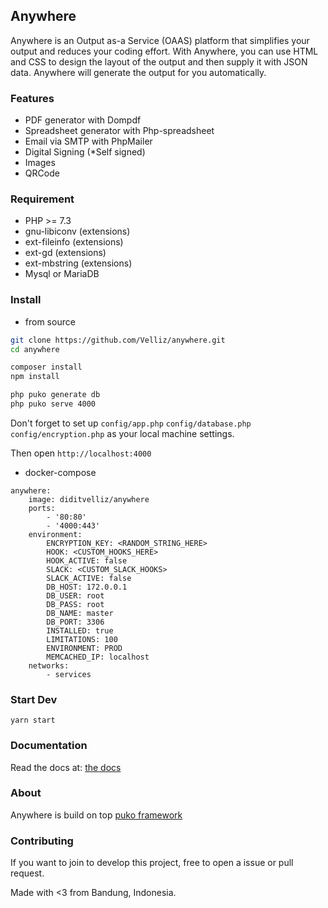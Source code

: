 ## Anywhere

Anywhere is an Output as-a Service (OAAS) platform that simplifies your output and reduces your coding effort. 
With Anywhere, you can use HTML and CSS to design the layout of the output and then supply it with JSON data. 
Anywhere will generate the output for you automatically.

### Features

* PDF generator with Dompdf
* Spreadsheet generator with Php-spreadsheet
* Email via SMTP with PhpMailer
* Digital Signing (*Self signed)
* Images
* QRCode

### Requirement

* PHP >= 7.3
* gnu-libiconv (extensions)
* ext-fileinfo (extensions)
* ext-gd (extensions)
* ext-mbstring (extensions)
* Mysql or MariaDB

### Install

* from source

```bash
git clone https://github.com/Velliz/anywhere.git
cd anywhere

composer install
npm install

php puko generate db
php puko serve 4000
```

Don't forget to set up `config/app.php` `config/database.php` `config/encryption.php` as your local machine settings.

Then open `http://localhost:4000`

* docker-compose

```xaml
anywhere:
    image: diditvelliz/anywhere
    ports:
        - '80:80'
        - '4000:443'
    environment:
        ENCRYPTION_KEY: <RANDOM_STRING_HERE>
        HOOK: <CUSTOM_HOOKS_HERE>
        HOOK_ACTIVE: false
        SLACK: <CUSTOM_SLACK_HOOKS>
        SLACK_ACTIVE: false
        DB_HOST: 172.0.0.1
        DB_USER: root
        DB_PASS: root
        DB_NAME: master
        DB_PORT: 3306
        INSTALLED: true
        LIMITATIONS: 100
        ENVIRONMENT: PROD
        MEMCACHED_IP: localhost
    networks:
        - services
```

### Start Dev

`yarn start`

### Documentation

Read the docs at: [the docs](https://velliz.github.io/anydocs/)

### About

Anywhere is build on top [puko framework](https://github.com/Velliz/pukoframework)

### Contributing

If you want to join to develop this project, free to open a issue or pull request.

Made with <3 from Bandung, Indonesia.
